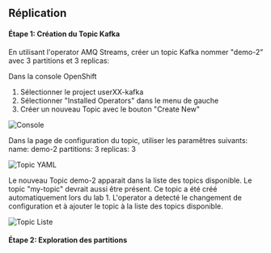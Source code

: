 ## Réplication

#### Étape 1:  Création du Topic Kafka

En utilisant l'operator AMQ Streams, créer un topic Kafka nommer "demo-2" avec 3 partitions et 3 replicas:

Dans la console OpenShift

1) Sélectionner le project userXX-kafka
2) Sélectionner "Installed Operators" dans le menu de gauche
3) Créer un nouveau Topic avec le bouton "Create New"

![Console](images/lab1-partitions-01.png)

Dans la page de configuration du topic, utiliser les paramêtres suivants:
name:  demo-2
partitions: 3
replicas: 3

![Topic YAML](images/lab1-partitions-02.png)

Le nouveau Topic demo-2 apparait dans la liste des topics disponible. 
Le topic "my-topic" devrait aussi être présent. Ce topic a été créé automatiquement lors du lab 1.  L'operator a detecté le changement de configuration et à ajouter le topic à la liste des topics disponible. 

![Topic Liste](images/lab1-partitions-03.png)


#### Étape 2: Exploration des partitions

